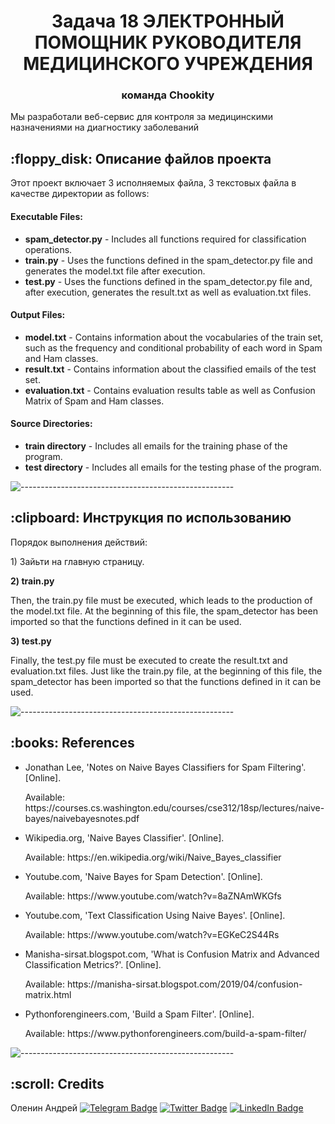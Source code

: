 <p align="center"> 
</p>
<h1 align="center">Задача 18 ЭЛЕКТРОННЫЙ ПОМОЩНИК РУКОВОДИТЕЛЯ МЕДИЦИНСКОГО УЧРЕЖДЕНИЯ</h1>
<h3 align="center"> команда Chookity </h3>


<p>Мы разработали веб-сервис для контроля за медицинскими назначениями на диагностику заболеваний</p>

<h2> :floppy_disk: Описание файлов проекта</h2>

<p>Этот проект включает 3 исполняемых файла, 3 текстовых файла в качестве директории  as follows:</p>
<h4>Executable Files:</h4>
<ul>
  <li><b>spam_detector.py</b> - Includes all functions required for classification operations.</li>
  <li><b>train.py</b> - Uses the functions defined in the spam_detector.py file and generates the model.txt file after execution.</li>
  <li><b>test.py</b> - Uses the functions defined in the spam_detector.py file and, after execution, generates the result.txt as well as evaluation.txt files.</li>
</ul>

<h4>Output Files:</h4>
<ul>
  <li><b>model.txt</b> - Contains information about the vocabularies of the train set, such as the frequency and conditional probability of each word in Spam and Ham classes.</li>
  <li><b>result.txt</b> - Contains information about the classified emails of the test set.</li>
  <li><b>evaluation.txt</b> - Contains evaluation results table as well as Confusion Matrix of Spam and Ham classes.</li>
</ul>

<h4>Source Directories:</h4>
<ul>
  <li><b>train directory</b> - Includes all emails for the training phase of the program.</li>
  <li><b>test directory</b> - Includes all emails for the testing phase of the program.</li>
</ul>

![-----------------------------------------------------](https://raw.githubusercontent.com/andreasbm/readme/master/assets/lines/rainbow.png)



<h2> :clipboard: Инструкция по использованию</h2>
<p>Порядок выполнения действий:</p>
<p>1) Зайьти на главную страницу.</p>
<p><b>2) train.py</b></p>
<p>Then, the train.py file must be executed, which leads to the production of the model.txt file. 
At the beginning of this file, the spam_detector has been imported so that the functions defined in it can be used.</p>
<p><b>3) test.py</b></p>
<p>Finally, the test.py file must be executed to create the result.txt and evaluation.txt files.
Just like the train.py file, at the beginning of this file, the spam_detector has been imported so that the functions defined in it can be used.</p>

![-----------------------------------------------------](https://raw.githubusercontent.com/andreasbm/readme/master/assets/lines/rainbow.png)

<h2> :books: References</h2>
<ul>
  <li><p>Jonathan Lee, 'Notes on Naive Bayes Classifiers for Spam Filtering'. [Online].</p>
      <p>Available: https://courses.cs.washington.edu/courses/cse312/18sp/lectures/naive-bayes/naivebayesnotes.pdf</p>
  </li>
  <li><p>Wikipedia.org, 'Naive Bayes Classifier'. [Online].</p>
      <p>Available: https://en.wikipedia.org/wiki/Naive_Bayes_classifier</p>
  </li>
  <li><p>Youtube.com, 'Naive Bayes for Spam Detection'. [Online].</p>
      <p>Available: https://www.youtube.com/watch?v=8aZNAmWKGfs</p>
  </li>
  <li><p>Youtube.com, 'Text Classification Using Naive Bayes'. [Online].</p>
      <p>Available: https://www.youtube.com/watch?v=EGKeC2S44Rs</p>
  </li>
  <li><p>Manisha-sirsat.blogspot.com, 'What is Confusion Matrix and Advanced Classification Metrics?'. [Online].</p>
      <p>Available: https://manisha-sirsat.blogspot.com/2019/04/confusion-matrix.html</p>
  </li>
  <li><p>Pythonforengineers.com, 'Build a Spam Filter'. [Online].</p>
      <p>Available: https://www.pythonforengineers.com/build-a-spam-filter/</p>
  </li>
</ul>

![-----------------------------------------------------](https://raw.githubusercontent.com/andreasbm/readme/master/assets/lines/rainbow.png)

<!-- CREDITS -->
<h2 id="credits"> :scroll: Credits</h2>

Оленин Андрей
[![Telegram Badge](https://img.shields.io/badge/Telegram-100000?style=for-the-badge&logo=telegram&logoColor=blue)](https://t.me/illsurvive)
[![Twitter Badge](https://img.shields.io/badge/Twitter-1DA1F2?style=for-the-badge&logo=twitter&logoColor=white)](https://twitter.com/ma_shamshiri)
[![LinkedIn Badge](https://img.shields.io/badge/LinkedIn-0077B5?style=for-the-badge&logo=linkedin&logoColor=white)](https://www.linkedin.com/in/ma-shamshiri)
